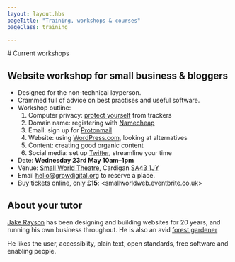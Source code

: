 ```yaml
---
layout: layout.hbs
pageTitle: "Training, workshops & courses"
pageClass: training

---
```


# Current workshops

## Website workshop for small business & bloggers

* Designed for the non-technical layperson.
* Crammed full of advice on best practises and useful software.
* Workshop outline:
  1. Computer privacy: [protect yourself](https://en.wikipedia.org/wiki/UBlock_Origin) from trackers
  2. Domain name: registering with [Namecheap](https://www.namecheap.com/)
  3. Email: sign up for [Protonmail](https://protonmail.com/)
  4. Website: using [WordPress.com](https://wordpress.com/), looking at alternatives
  5. Content: creating good organic content
  6. Social media: set up [Twitter](https://twitter.com/), streamline your time
* Date: **Wednesday 23rd May 10am–1pm**
* Venue: [Small World Theatre](http://smallworld.org.uk), Cardigan [SA43 1JY](https://www.openstreetmap.org/way/518580297)
* Email <hello@growdigital.org> to reserve a place.
* Buy tickets online, only **£15**: <smallworldweb.eventbrite.co.uk>

## About your tutor

[Jake Rayson](https://www.linkedin.com/in/jake-rayson-designer/) has been designing and building websites for 20 years, and running his own business throughout. He is also an avid [forest gardener](https://www.forestgarden.wales/)

He likes the user, accessiblity, plain text, open standards, free software and enabling people.

